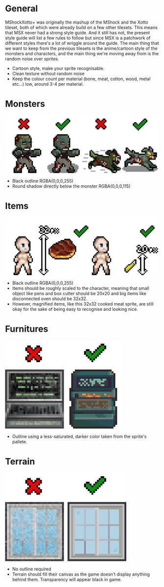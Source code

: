 # General

MShockXotto+ was originally the mashup of the MShock and the Xotto tileset, both of which were already build on a few other tilesets. This means that MSX never had a strong style guide.
And it still has not, the present style guide will list a few rules to follow but since MSX is a patchwork of different styles there's a lot of wriggle around the guide.
The main thing that we want to keep from the previous tilesets is the anime/cartoon style of the monsters and characters, and the main thing we're moving away from is the random noise over sprites.

- Cartoon style, make your sprite recognisable.
- Clean texture without random noise
- Keep the colour count per material (bone, meat, cotton, wood, metal etc...) low, around 3-4 per material.

# Monsters

![monsters](image/monsters.png)

- Black outline RGBA(0,0,0,255)
- Round shadow directly below the monster RGBA(0,0,0,115)

# Items

![items](image/items.png)

- Black outline RGBA(0,0,0,255)
- Items should be roughly scaled to the character, meaning that small object like pens and box cutter should be 20x20 and big items like disconnected oven should be 32x32.
- However, magnified items, like this 32x32 cooked meat sprite, are still okay for the sake of being easy to recognise and looking nice.

# Furnitures

![furnitures](image/furnitures.png)

- Outline using a less-saturated, darker color taken from the sprite's pallete.

# Terrain

![terrain](image/terrain.png)

- No outline required
- Terrain should fill their canvas as the game doesn't display anything behind them. Transparency will appear black in game.